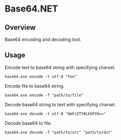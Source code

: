 # Base64.NET

## Overview
Base64 encoding and decoding tool.

## Usage
Encode text to base64 string with specifying charset.
```
base64.exe encode -t utf-8 "foo"
```

Encode file to base64 string.
```
base64.exe encode -f "path/to/file"
```

Decode base64 string to text with specifying charset.
```
base64.exe decode -t utf-8 "QmFzZTY0Lk5FVA=="
```

Decode base64 to file.
```
base64.exe decode -f "path/to/src" "path/to/dst"
```
